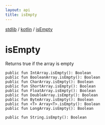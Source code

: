 ```yaml
---
layout: api
title: isEmpty
---
```

[stdlib](../index.html) / [kotlin](index.html) / [isEmpty](isEmpty.html)

# isEmpty
Returns true if the array is empty
```
public fun IntArray.isEmpty(): Boolean
public fun BooleanArray.isEmpty(): Boolean
public fun CharArray.isEmpty(): Boolean
public fun ShortArray.isEmpty(): Boolean
public fun FloatArray.isEmpty(): Boolean
public fun DoubleArray.isEmpty(): Boolean
public fun ByteArray.isEmpty(): Boolean
public fun <T> Array<T>.isEmpty(): Boolean
public fun LongArray.isEmpty(): Boolean
```

```
public fun String.isEmpty(): Boolean
```
